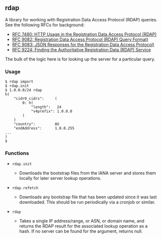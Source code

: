 ## rdap

A library for working with Registration Data Access Protocol (RDAP)
queries.  See the following RFCs for background:

 - [RFC 7480: HTTP Usage in the Registration Data Access Protocol (RDAP)](https://datatracker.ietf.org/doc/html/rfc7480)
 - [RFC 9082: Registration Data Access Protocol (RDAP) Query Format)](https://datatracker.ietf.org/doc/html/rfc9082)
 - [RFC 9083: JSON Responses for the Registration Data Access Protocol)](https://datatracker.ietf.org/doc/html/rfc9083)
 - [RFC 9224: Finding the Authoritative Registration Data (RDAP) Service](https://datatracker.ietf.org/doc/html/rfc9224)

The bulk of the logic here is for looking up the server for a
particular query.

### Usage

    $ rdap import
    $ rdap.init
    $ 1.0.0.0/24 rdap
    h(
        "cidr0_cidrs":     (
            0: h(
                "length":   24
                "v4prefix": 1.0.0.0
            )
        )
        "country":         AU
        "endAddress":      1.0.0.255
	...
    )
    $

### Functions

 - `rdap.init`
    - Downloads the bootstrap files from the IANA server and stores
      them locally for later server lookup operations.

 - `rdap.refetch`
    - Downloads any bootstrap file that has been updated since it was
      last downloaded.  This should be run periodically via a
      cronjob or similar.

 - `rdap`
    - Takes a single IP address/range, or ASN, or domain name, and
      returns the RDAP result for the associated lookup operation as a
      hash.  If no server can be found for the argument, returns null.
